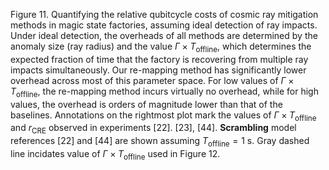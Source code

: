 Figure 11. Quantifying the relative qubitcycle costs of cosmic ray mitigation methods in magic state factories, assuming ideal detection of ray impacts. Under ideal detection, the overheads of all methods are determined by the anomaly size (ray radius) and the value $\Gamma \times T_{\text{offline}},$ which determines the expected fraction of time that the factory is recovering from multiple ray impacts simultaneously. Our re-mapping method has significantly lower overhead across most of this parameter space. For low values of $\Gamma \times T_{\text{offline}},$ the re-mapping method incurs virtually no overhead, while for high values, the overhead is orders of magnitude lower than that of the baselines. Annotations on the rightmost plot mark the values of $\Gamma \times T_{\text{offline}}$ and $r_{\text{CRE}}$ observed in experiments [22]. [23], [44]. **Scrambling** model references [22] and [44] are shown assuming $T_{\text{offline}} = 1$ s. Gray dashed line incidates value of $\Gamma \times T_{\text{offline}}$ used in Figure 12.